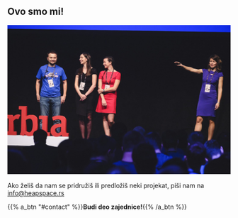 ## Ovo smo mi!

![](hs.jpg)

Ako želiš da nam se pridružiš ili predložiš neki projekat, piši nam na [info@heapspace.rs](mailto:imamideje@heapspace.rs)

{{% a_btn "#contact" %}}**Budi deo zajednice!**{{% /a_btn %}}